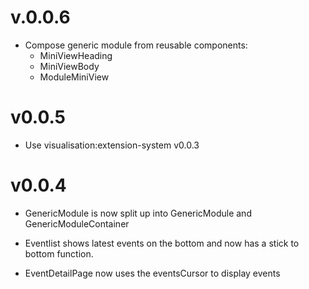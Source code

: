 # v.0.0.6

- Compose generic module from reusable components:
  - MiniViewHeading
  - MiniViewBody
  - ModuleMiniView

# v0.0.5

- Use visualisation:extension-system v0.0.3

# v0.0.4

- GenericModule is now split up into GenericModule and GenericModuleContainer

- Eventlist shows latest events on the bottom and now has a stick to bottom function.

- EventDetailPage now uses the eventsCursor to display events
